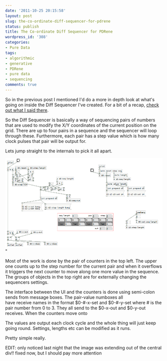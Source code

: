 ```yaml
---
date: '2011-10-25 20:15:58'
layout: post
slug: the-co-ordinate-diff-sequencer-for-pdrene
status: publish
title: The Co-ordinate Diff Sequencer for PDRene
wordpress_id: '308'
categories:
- Pure Data
tags:
- algorithmic
- generative
- PDRene
- pure data
- sequencing
comments: true
---
```


So in the previous post I mentioned I'd do a more in depth look at what's going on inside the Diff Sequencer I've created. For a bit of a recap, [check out what I said there](http://www.rumblesan.com/?p=302).

So the Diff Sequencer is basically a way of sequencing pairs of numbers that are used to modify the X/Y coordinates of the current position on the grid. There are up to four pairs in a sequence and the sequencer will loop through these. Furthermore, each pair has a step value which is how many clock pulses that pair will be output for.

Lets jump straight to the internals to pick it all apart.

![Diff Sequencer internals](/a/2011-10-25-the-co-ordinate-diff-sequencer-for-pdrene/pdrene_diff_sequencer1.png)"

Most of the work is done by the pair of counters in the top left. The upper one counts up to the step number for the current pair and when it overflows it triggers the next counter to move along one more value in the sequence. The groups of objects in the top right are for externally changing the sequencers settings.

The interface between the UI and the counters is done using semi-colon sends from message boxes. The pair-value numboxes all have receive names in the format $0-#-x-set and $0-#-y-set where # is the pair number from 0 to 3. They all send to the $0-x-out and $0-y-out receives. When the counters move onto

The values are output each clock cycle and the whole thing will just keep going round. Settings, lengths etc can be modified as it runs.

Pretty simple really.

EDIT: only noticed last night that the image was extending out of the central div!! fixed now, but I should pay more attention
